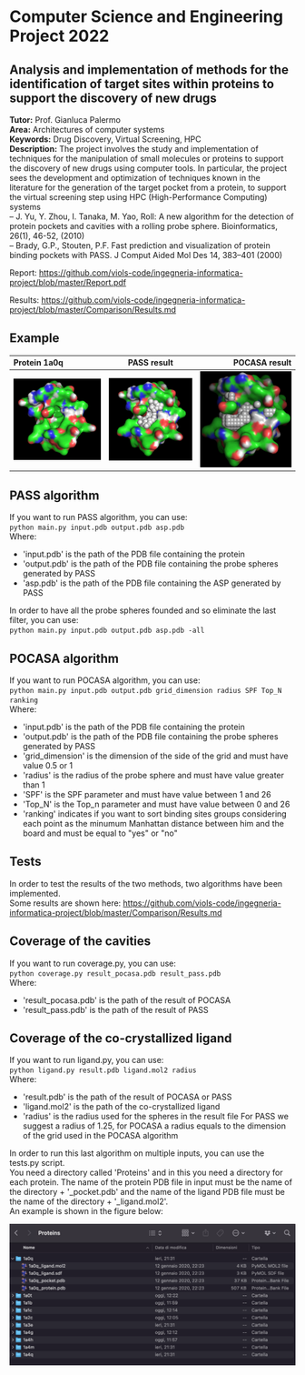 # Computer Science and Engineering Project 2022

## Analysis and implementation of methods for the identification of target sites within proteins to support the discovery of new drugs

**Tutor:** Prof. Gianluca Palermo  
**Area:** Architectures of computer systems  
**Keywords:** Drug Discovery, Virtual Screening, HPC  
**Description:**
The project involves the study and implementation of techniques for the manipulation of small molecules or proteins to
support the discovery of new drugs using computer tools. In particular, the project sees the development and
optimization of techniques known in the literature for the generation of the target pocket from a protein, to support
the virtual screening step using HPC (High-Performance Computing) systems  
– J. Yu, Y. Zhou, I. Tanaka, M. Yao, Roll: A new algorithm for the detection of protein pockets and cavities with a
rolling probe sphere. Bioinformatics, 26(1), 46-52, (2010)  
– Brady, G.P., Stouten, P.F. Fast prediction and visualization of protein binding pockets with PASS. J Comput Aided Mol
Des 14, 383–401 (2000)

Report: https://github.com/viols-code/ingegneria-informatica-project/blob/master/Report.pdf

Results: https://github.com/viols-code/ingegneria-informatica-project/blob/master/Comparison/Results.md

## Example
| Protein 1a0q | PASS result | POCASA result |
| :---        |    :----:   |          ---: |
| <img src="https://github.com/viols-code/ingegneria-informatica-project/blob/master/images/1a0q.png" width="350" alt="Protein 1a0q"/>      | <img src="https://github.com/viols-code/ingegneria-informatica-project/blob/master/images/PASS_output_1a0q.png" width="350" alt="PASS result"/>       | <img src="https://github.com/viols-code/ingegneria-informatica-project/blob/master/images/POCASA_output_1a0q.png" width="350" alt="POCASA result"/>   |

## PASS algorithm
If you want to run PASS algorithm, you can use:  
`python main.py input.pdb output.pdb asp.pdb`    
Where:
- 'input.pdb' is the path of the PDB file containing the protein
- 'output.pdb' is the path of the PDB file containing the probe spheres generated by PASS
- 'asp.pdb' is the path of the PDB file containing the ASP generated by PASS

In order to have all the probe spheres founded and so eliminate the last filter, you can use:    
`python main.py input.pdb output.pdb asp.pdb -all`

## POCASA algorithm
If you want to run POCASA algorithm, you can use:  
`python main.py input.pdb output.pdb grid_dimension radius SPF Top_N ranking`  
Where:
- 'input.pdb' is the path of the PDB file containing the protein
- 'output.pdb' is the path of the PDB file containing the probe spheres generated by PASS
- 'grid_dimension' is the dimension of the side of the grid and must have value 0.5 or 1
- 'radius' is the radius of the probe sphere and must have value greater than 1
- 'SPF' is the SPF parameter and must have value between 1 and 26
- 'Top_N' is the Top_n parameter and must have value between 0 and 26
- 'ranking' indicates if you want to sort binding sites groups considering each point as the minumum Manhattan distance
  between him and the board and must be equal to "yes" or "no"

## Tests
In order to test the results of the two methods, two algorithms have been implemented.  
Some results are shown here: https://github.com/viols-code/ingegneria-informatica-project/blob/master/Comparison/Results.md

## Coverage of the cavities 
If you want to run coverage.py, you can use:    
`python coverage.py result_pocasa.pdb result_pass.pdb`  
Where:  
- 'result_pocasa.pdb' is the path of the result of POCASA
- 'result_pass.pdb' is the path of the result of PASS

## Coverage of the co-crystallized ligand
If you want to run ligand.py, you can use:  
`python ligand.py result.pdb ligand.mol2 radius`  
Where:
- 'result.pdb' is the path of the result of POCASA or PASS
- 'ligand.mol2' is the path of the co-crystallized ligand
- 'radius' is the radius used for the spheres in the result file For PASS we suggest a radius of 1.25, for POCASA a
  radius equals to the dimension of the grid used in the POCASA algorithm
  
In order to run this last algorithm on multiple inputs, you can use the tests.py script.  
You need a directory called 'Proteins' and in this you need a directory for each protein.
The name of the protein PDB file in input must be the name of the directory + '_pocket.pdb' and the name of the ligand PDB file must be the name of the directory + '_ligand.mol2'.  
An example is shown in the figure below:  

<img src="https://github.com/viols-code/ingegneria-informatica-project/blob/master/images/test.png"/>
